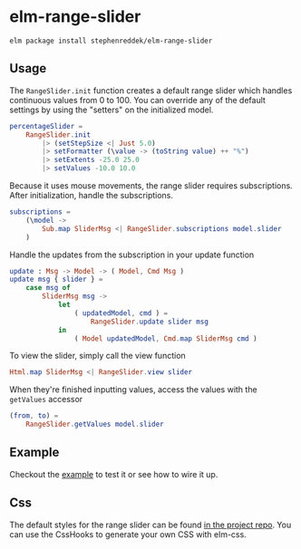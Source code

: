# elm-range-slider

```shell
elm package install stephenreddek/elm-range-slider
```

## Usage

The `RangeSlider.init` function creates a default range slider which handles continuous values from 0 to 100. You can override any of the default settings by using the "setters" on the initialized model.
```elm
percentageSlider =
    RangeSlider.init
        |> (setStepSize <| Just 5.0)
        |> setFormatter (\value -> (toString value) ++ "%")
        |> setExtents -25.0 25.0
        |> setValues -10.0 10.0
```

Because it uses mouse movements, the range slider requires subscriptions. After initialization, handle the subscriptions.
```elm
subscriptions =
    (\model ->
        Sub.map SliderMsg <| RangeSlider.subscriptions model.slider
    )
```

Handle the updates from the subscription in your update function
```elm
update : Msg -> Model -> ( Model, Cmd Msg )
update msg { slider } =
    case msg of
        SliderMsg msg ->
            let
                ( updatedModel, cmd ) =
                    RangeSlider.update slider msg
            in
                ( Model updatedModel, Cmd.map SliderMsg cmd )
```

To view the slider, simply call the view function
```elm
Html.map SliderMsg <| RangeSlider.view slider
```

When they're finished inputting values, access the values with the `getValues` accessor
```elm
(from, to) =
    RangeSlider.getValues model.slider
```

## Example

Checkout the [example](https://github.com/stephenreddek/elm-range-slider/tree/master/example "elm-range-slider example") to test it or see how to wire it up.

## Css

The default styles for the range slider can be found [in the project repo](https://github.com/stephenreddek/elm-range-slider/tree/master/css "elm-range-slider Github"). You can use the CssHooks to generate your own CSS with elm-css.
